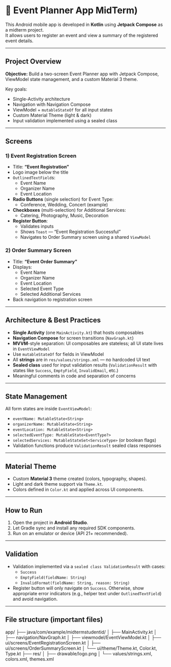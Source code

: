 # 📆 Event Planner App MidTerm)

This Android mobile app is developed in **Kotlin** using **Jetpack Compose** as a midterm project.  
It allows users to register an event and view a summary of the registered event details.

---

## Project Overview

**Objective:** Build a two-screen Event Planner app with Jetpack Compose, ViewModel state management, and a custom Material 3 theme.

Key goals:
- Single-Activity architecture
- Navigation with Navigation Compose
- ViewModel + `mutableStateOf` for all input states
- Custom Material Theme (light & dark)
- Input validation implemented using a sealed class

---

## Screens

### 1) Event Registration Screen
- Title: **“Event Registration”**
- Logo image below the title
- `OutlinedTextField`s:
  - Event Name
  - Organizer Name
  - Event Location
- **Radio Buttons** (single selection) for Event Type:
  - Conference, Wedding, Concert (example)
- **Checkboxes** (multi-selection) for Additional Services:
  - Catering, Photography, Music, Decoration
- **Register Button**:
  - Validates inputs
  - Shows `Toast` — “Event Registration Successful”
  - Navigates to Order Summary screen using a shared `ViewModel`

### 2) Order Summary Screen
- Title: **“Event Order Summary”**
- Displays:
  - Event Name
  - Organizer Name
  - Event Location
  - Selected Event Type
  - Selected Additional Services
- Back navigation to registration screen

---

## Architecture & Best Practices

- **Single Activity** (one `MainActivity.kt`) that hosts composables
- **Navigation Compose** for screen transitions (`NavGraph.kt`)
- **MVVM**-style separation: UI composables are stateless; all UI state lives in `EventViewModel`
- Use `mutableStateOf` for fields in ViewModel
- All **strings** are in `res/values/strings.xml` — no hardcoded UI text
- **Sealed class** used for input validation results (`ValidationResult` with states like `Success`, `EmptyField`, `InvalidEmail`, etc.)
- Meaningful comments in code and separation of concerns

---

## State Management

All form states are inside `EventViewModel`:
- `eventName: MutableState<String>`
- `organizerName: MutableState<String>`
- `eventLocation: MutableState<String>`
- `selectedEventType: MutableState<EventType?>`
- `selectedServices: MutableStateSet<ServiceType>` (or boolean flags)
- Validation functions produce `ValidationResult` sealed class responses

---

## Material Theme

- Custom **Material 3** theme created (colors, typography, shapes).
- Light and dark theme support via `Theme.kt`.
- Colors defined in `Color.kt` and applied across UI components.

---

## How to Run

1. Open the project in **Android Studio**.
2. Let Gradle sync and install any required SDK components.
3. Run on an emulator or device (API 21+ recommended).

---

## Validation

- Validation implemented via a `sealed class ValidationResult` with cases:
  - `Success`
  - `EmptyField(fieldName: String)`
  - `InvalidFormat(fieldName: String, reason: String)`
- Register button will only navigate on `Success`. Otherwise, show appropriate error indicators (e.g., helper text under `OutlinedTextField`) and avoid navigation.

---

## File structure (important files)
app/
├── java/com/example/midtermstudentid/
│ ├── MainActivity.kt
│ ├── navigation/NavGraph.kt
│ ├── viewmodel/EventViewModel.kt
│ ├── ui/screens/EventRegistrationScreen.kt
│ ├── ui/screens/OrderSummaryScreen.kt
│ └── ui/theme/Theme.kt, Color.kt, Type.kt
├── res/
│ ├── drawable/logo.png
│ └── values/strings.xml, colors.xml, themes.xml
